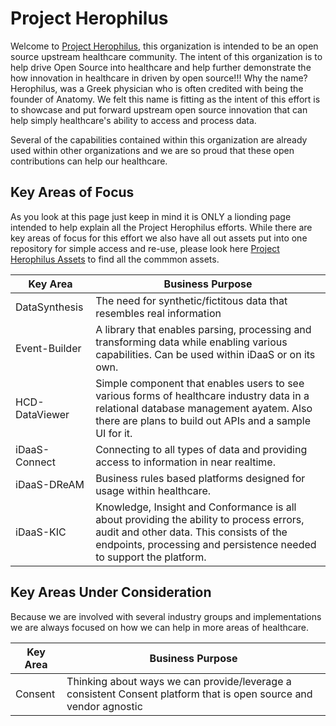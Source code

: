 # Project Herophilus

Welcome to [Project Herophilus](https://en.wikipedia.org/wiki/Herophilos), this organization is intended to be an 
open source upstream healthcare community. The intent of this organization is to help drive Open Source into 
healthcare and help further demonstrate the how innovation in healthcare in driven by open source!!! Why the name? 
Herophilus, was a Greek physician who is often credited with being the founder of Anatomy. We felt this name is fitting 
as the intent of this effort is to showcase and put forward upstream open source innovation that can help simply 
healthcare's ability to access and process data.

Several of the capabilities contained within this organization are already used within other organizations and we are 
so proud that these open contributions can help our healthcare.

## Key Areas of Focus
As you look at this page just keep in mind it is ONLY a lionding page intended to help explain all the Project Herophilus 
efforts. While there are key areas of focus for this effort we also have all out assets put into one repository for 
simple access and re-use, please look here [Project Herophilus Assets](https://github.com/Project-Herophilus/Project-Herophilus-Assets)
to find all the commmon assets.

| Key Area | Business Purpose |
|----------|------------------|
|DataSynthesis| The need for synthetic/fictitous data that resembles real information| 
|Event-Builder| A library that enables parsing, processing and transforming data while enabling various capabilities. Can be used within iDaaS or on its own. |
|HCD-DataViewer| Simple component that enables users to see various forms of healthcare industry data in a relational database management ayatem. Also there are plans to build out APIs and a sample UI for it. |
|iDaaS-Connect| Connecting to all types of data and providing access to information in near realtime. |
|iDaaS-DReAM| Business rules based platforms designed for usage within healthcare. |
|iDaaS-KIC| Knowledge, Insight and Conformance is all about providing the ability to process errors, audit and other data. This consists of the endpoints, processing and persistence needed to support the platform.|

## Key Areas Under Consideration
Because we are involved with several industry groups and implementations we are always focused on how we can help in
more areas of healthcare.

| Key Area | Business Purpose |
|----------|------------------|
|Consent| Thinking about ways we can provide/leverage a consistent Consent platform that is open source and vendor agnostic|
